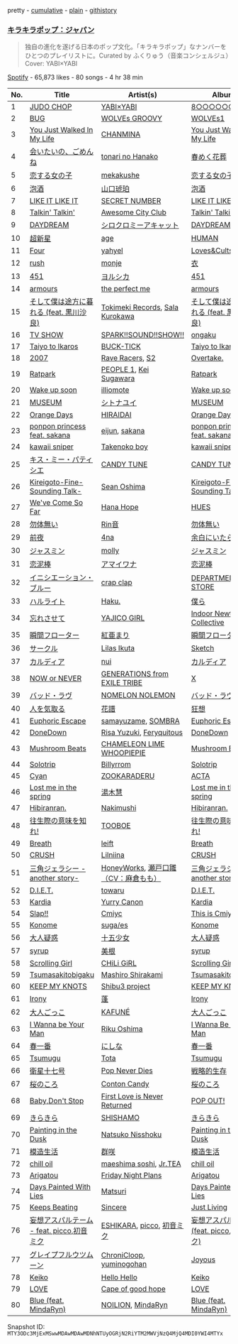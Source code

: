 pretty - [cumulative](/playlists/cumulative/37i9dQZF1DWVlypmfyCIGr.md) - [plain](/playlists/plain/37i9dQZF1DWVlypmfyCIGr) - [githistory](https://github.githistory.xyz/mackorone/spotify-playlist-archive/blob/main/playlists/plain/37i9dQZF1DWVlypmfyCIGr)

### [キラキラポップ：ジャパン](https://open.spotify.com/playlist/37i9dQZF1DWVlypmfyCIGr)

> 独自の進化を遂げる日本のポップ文化。「キラキラポップ」なナンバーをひとつのプレイリストに。Curated by ふくりゅう（音楽コンシェルジュ）Cover: YABI×YABI

[Spotify](https://open.spotify.com/user/spotify) - 65,873 likes - 80 songs - 4 hr 38 min

| No. | Title | Artist(s) | Album | Length |
|---|---|---|---|---|
| 1 | [JUDO CHOP](https://open.spotify.com/track/78e1cuUciIjZd1bQ2QzLQN) | [YABI×YABI](https://open.spotify.com/artist/5lNh74hra4Q3pgXdV8nMjz) | [8○○○○○○Z○○](https://open.spotify.com/album/0RvzLnpAYRmB0N6dpCy2EF) | 2:49 |
| 2 | [BUG](https://open.spotify.com/track/3VrKMD6nX9hX9TVCaO4NJe) | [WOLVEs GROOVY](https://open.spotify.com/artist/753fRmPGbnQKAnD3pr1M1H) | [WOLVEs1](https://open.spotify.com/album/6v8VrQJqWItervIj8OTISL) | 3:25 |
| 3 | [You Just Walked In My Life](https://open.spotify.com/track/7eRHytSFVvMRNk1at0HkWs) | [CHANMINA](https://open.spotify.com/artist/2vjeuQwzSP5ErC1S41gONX) | [You Just Walked In My Life](https://open.spotify.com/album/3r6AKB3Zf1lTcG0et17Hdz) | 2:59 |
| 4 | [会いたいの、ごめんね](https://open.spotify.com/track/4PF7zsFQ9Hyw9UwIkRKuuw) | [tonari no Hanako](https://open.spotify.com/artist/3p7Un86kbW52HgEPeoyl26) | [春めく花葬](https://open.spotify.com/album/43CMs9S0bbOhaa6luutaCz) | 3:20 |
| 5 | [恋する女の子](https://open.spotify.com/track/0FwGg3JX9cYGPsEcQjlMLp) | [mekakushe](https://open.spotify.com/artist/0CWyD7hgBLQ7dIUGEDkAWz) | [恋する女の子](https://open.spotify.com/album/4XoCqA7BAjTZjM7aQPkonP) | 4:52 |
| 6 | [泡酒](https://open.spotify.com/track/7ov2fXYps7fTGRq5x3xAzK) | [山口琥珀](https://open.spotify.com/artist/0QDSsr6m9R1pBJOh6l9V0E) | [泡酒](https://open.spotify.com/album/2XGBXw78SFZzyWAKAPWDwI) | 1:52 |
| 7 | [LIKE IT LIKE IT](https://open.spotify.com/track/7ISeBBHzZgNWiDjJEcv3YH) | [SECRET NUMBER](https://open.spotify.com/artist/7qxo9RTWfEoFKN7XGtNV6V) | [LIKE IT LIKE IT](https://open.spotify.com/album/78pg93B2eu8AMtNtCyWyA2) | 3:08 |
| 8 | [Talkin' Talkin'](https://open.spotify.com/track/5qvsE4V7Vpqa8GHDHQoQta) | [Awesome City Club](https://open.spotify.com/artist/7jGn8qhLb48n7yMMNfAoHv) | [Talkin' Talkin'](https://open.spotify.com/album/76D9Qr6EaD8P56RKKjgCF9) | 3:44 |
| 9 | [DAYDREAM](https://open.spotify.com/track/5kgypixQm9YDAiW0cXV3Kb) | [シロクロミーアキャット](https://open.spotify.com/artist/1Df09q3nInMTxbmnre927z) | [DAYDREAM](https://open.spotify.com/album/2iLq3U9ggelOp0MBb90stk) | 3:02 |
| 10 | [超新星](https://open.spotify.com/track/1LMBCAzPddcDx3rwb3LaSp) | [age](https://open.spotify.com/artist/4LUAh1USHuVZQZsEuovdLg) | [HUMAN](https://open.spotify.com/album/2ff6i92pRXmlG5QpKDOeuU) | 3:36 |
| 11 | [Four](https://open.spotify.com/track/5kYn9qvedVqJ7pef7uxGgH) | [yahyel](https://open.spotify.com/artist/1PSuZ74d4aJt9LR4fIoBNo) | [Loves&Cults](https://open.spotify.com/album/4N8YhEmhvmSBlunbdjTKdL) | 3:38 |
| 12 | [rush](https://open.spotify.com/track/0nwExdohc2fbpAyAXr0udo) | [monje](https://open.spotify.com/artist/5UqQ3L8MFnpqFHW2oUy56Y) | [衣](https://open.spotify.com/album/4WkdCPzpqwvJWQS5jTTDHR) | 4:32 |
| 13 | [451](https://open.spotify.com/track/3M6R3MaIkliOaZQ4YX67W1) | [ヨルシカ](https://open.spotify.com/artist/4UK2Lzi6fBfUi9rpDt6cik) | [451](https://open.spotify.com/album/36NUlhlgw0Nkj1uYrkckHB) | 3:29 |
| 14 | [armours](https://open.spotify.com/track/735XuL8IUQVavOXe1KZCGd) | [the perfect me](https://open.spotify.com/artist/4lIWDVV24qRp0ULdEEDYTf) | [armours](https://open.spotify.com/album/73lS93iSdElrCDaMF9c5Mt) | 3:10 |
| 15 | [そして僕は途方に暮れる \(feat\. 黒川沙良\)](https://open.spotify.com/track/0saXHM5Z0JU0vjYUYOQ3nC) | [Tokimeki Records](https://open.spotify.com/artist/73vrL9RiKlSaQFo2izavC1), [Sala Kurokawa](https://open.spotify.com/artist/5gfV2sADb4hk8v0l3TxN15) | [そして僕は途方に暮れる \(feat\. 黒川沙良\)](https://open.spotify.com/album/2RplRrB1GzCpovo9YoyXAW) | 4:24 |
| 16 | [TV SHOW](https://open.spotify.com/track/4vg4jaBzzfuorGHqEaQIIN) | [SPARK!!SOUND!!SHOW!!](https://open.spotify.com/artist/1bFs9Etj0H2sq0vmmwmmDU) | [ongaku](https://open.spotify.com/album/7cmXn8tyiU7l9KpG33f2RD) | 2:56 |
| 17 | [Taiyo to Ikaros](https://open.spotify.com/track/3xLIAnOBUvz3tcMIn6zh7L) | [BUCK\-TICK](https://open.spotify.com/artist/2DiecQcRbDuSJuSPKtirrX) | [Taiyo to Ikaros](https://open.spotify.com/album/2ZC6smjFEaTONbYg0vnaBx) | 4:30 |
| 18 | [2007](https://open.spotify.com/track/0krqsfcviGEyWqcXDUVLon) | [Rave Racers](https://open.spotify.com/artist/7cAx8raTkmzauwfJqGj0Ug), [S2](https://open.spotify.com/artist/0IzMiHAuFdr9HUYxgzaCS3) | [Overtake.](https://open.spotify.com/album/5T0w38lAoRUZ1qtT9nafEt) | 4:02 |
| 19 | [Ratpark](https://open.spotify.com/track/451krgfVbiNmFxAIXTGQjL) | [PEOPLE 1](https://open.spotify.com/artist/2llRPLPOCvnAiUozItvPsU), [Kei Sugawara](https://open.spotify.com/artist/7xlTOxmnztZVNgoPlMV6YS) | [Ratpark](https://open.spotify.com/album/3B88ap6PgLfLt41faNFPsN) | 3:32 |
| 20 | [Wake up soon](https://open.spotify.com/track/0siU3JMlnOYfANLVyYXX0D) | [illiomote](https://open.spotify.com/artist/3WT4BJFKhoWN3Mc8TDcH7v) | [Wake up soon](https://open.spotify.com/album/1GRLAC0RJNALOdCRj8pugK) | 3:00 |
| 21 | [MUSEUM](https://open.spotify.com/track/5ug8HRgPsLGVdclcsho8L5) | [シトナユイ](https://open.spotify.com/artist/0kWlfrKUtyyjipOtWz5gkB) | [MUSEUM](https://open.spotify.com/album/5UOT8OI83xiUFqpkPfr2kv) | 4:27 |
| 22 | [Orange Days](https://open.spotify.com/track/3DiUeAXtGIivmWjTMimKwm) | [HIRAIDAI](https://open.spotify.com/artist/7JthQ6zwNzfxRfIEjp6wUs) | [Orange Days](https://open.spotify.com/album/6atQ8dmI3YfyZM6v90sSTw) | 3:46 |
| 23 | [ponpon princess feat\. sakana](https://open.spotify.com/track/7cjJIpMrVa8T0J1ynjkWlC) | [eijun](https://open.spotify.com/artist/3fZEXtz36reclpIaZpu1Bx), [sakana](https://open.spotify.com/artist/7ynWqUtYVEl1GOhC4LmsT9) | [ponpon princess feat\. sakana](https://open.spotify.com/album/2Idc44WfNuUsxUQpna6CGt) | 2:03 |
| 24 | [kawaii sniper](https://open.spotify.com/track/1CWxL8vJPg1X9i80YkE2rl) | [Takenoko boy](https://open.spotify.com/artist/2zKwytgt08aI3hRAkwXLSV) | [kawaii sniper](https://open.spotify.com/album/3i5hWVYZSlmyyUc3p79Pu3) | 2:34 |
| 25 | [キス・ミー・パティシエ](https://open.spotify.com/track/4PMaqbGA4mX7lyvZEPSW1t) | [CANDY TUNE](https://open.spotify.com/artist/4Yq4M6kdQTjkPBOp7aPJrA) | [CANDY TUNE](https://open.spotify.com/album/1wWlPzZxCuehpTuuZpVGs3) | 3:36 |
| 26 | [Kireigoto\-Fine\-Sounding Talk\-](https://open.spotify.com/track/47rj7wj8LDSiSHPa7noXDl) | [Sean Oshima](https://open.spotify.com/artist/4LC3wsmgBW48A6DtXtCWsw) | [Kireigoto\-Fine\-Sounding Talk\-](https://open.spotify.com/album/0XxEaLhmvfcbhUFUHpRY33) | 3:03 |
| 27 | [We've Come So Far](https://open.spotify.com/track/5FRTam306WIvvLrmmroNCs) | [Hana Hope](https://open.spotify.com/artist/0HRps5F3fAsPL6QmFCdK7a) | [HUES](https://open.spotify.com/album/019fqb5ajmLWkD57gViVvo) | 3:58 |
| 28 | [勿体無い](https://open.spotify.com/track/3GQJb7NMVZ8yBRpap7N3TJ) | [Rin音](https://open.spotify.com/artist/2sd5k8N8cAOm6Q8OCcePw4) | [勿体無い](https://open.spotify.com/album/7eBRbpcDWdzLYpCShTY9Xb) | 3:35 |
| 29 | [前夜](https://open.spotify.com/track/57M5gx8YCxENPqSgNFoi8c) | [4na](https://open.spotify.com/artist/4oFbU35Y1ezMvUlB6B5MTF) | [余白にいたら、](https://open.spotify.com/album/7FRSMhZwqwmU1kmmqyljCW) | 2:49 |
| 30 | [ジャスミン](https://open.spotify.com/track/0c3QOJwuRjt37y8slQJP3q) | [molly](https://open.spotify.com/artist/7gWcKdcutmkQ3igGkCuvh0) | [ジャスミン](https://open.spotify.com/album/0q0k77bwg8U7JZ16zD0OdM) | 2:57 |
| 31 | [恋泥棒](https://open.spotify.com/track/1Ix2IwgYQFShNN4qNW5DIn) | [アマイワナ](https://open.spotify.com/artist/78khO3LkYjAc4VSpHOJjrH) | [恋泥棒](https://open.spotify.com/album/0w67nVWIK7m26RJ7GTa1AA) | 3:24 |
| 32 | [イニシエーション・ブルー](https://open.spotify.com/track/2G8BMXMdyoayATY9lw9Fll) | [crap clap](https://open.spotify.com/artist/1qefytAD4qHuTqxo2iw6sD) | [DEPARTMENT STORE](https://open.spotify.com/album/2nISP3l0hm6Xfrwn1y93Tr) | 5:07 |
| 33 | [ハルライト](https://open.spotify.com/track/0TlYqk7DByP0m1rSASRIP8) | [Haku.](https://open.spotify.com/artist/5qJEtz7aC2nwA9LsjfkGVM) | [僕ら](https://open.spotify.com/album/4PKSj5EYOsSRFVS8V1gF9m) | 3:41 |
| 34 | [忘れさせて](https://open.spotify.com/track/5IXxkcxGm9Tk0DmeH8YtV8) | [YAJICO GIRL](https://open.spotify.com/artist/0Tf7tr107S3YnHo2BIOPX4) | [Indoor Newtown Collective](https://open.spotify.com/album/2bEq5HpMoGQRikWSVJEacq) | 4:07 |
| 35 | [瞬間フローター](https://open.spotify.com/track/2xkLi0VEYaVeddWJUnoGzP) | [紅亜まり](https://open.spotify.com/artist/2dhsnx503wG5oCsnFrRgec) | [瞬間フローター](https://open.spotify.com/album/1p6qegpQmgQL79FWAo8zPR) | 4:49 |
| 36 | [サークル](https://open.spotify.com/track/5sRnmEbAVSOcfqNlVwTfQe) | [Lilas Ikuta](https://open.spotify.com/artist/1qM11R4ylJyQiPJ0DffE9z) | [Sketch](https://open.spotify.com/album/5aCgGOMefRFhsLgclMThoy) | 3:15 |
| 37 | [カルディア](https://open.spotify.com/track/0kVun4yiUf31HhCVg3tBkY) | [nui](https://open.spotify.com/artist/1w8URhGe2U7oTUV0uTM2hF) | [カルディア](https://open.spotify.com/album/0HL2t2K4NaadhniILGbdY9) | 2:43 |
| 38 | [NOW or NEVER](https://open.spotify.com/track/5zxlFx6uXyshCgsDQY7SqC) | [GENERATIONS from EXILE TRIBE](https://open.spotify.com/artist/4HfuyMMy295oBvbIuXr0v8) | [X](https://open.spotify.com/album/7wK5PYGgs4HpeLibJmA0Hl) | 3:52 |
| 39 | [バッド・ラヴ](https://open.spotify.com/track/3snRYYwhtCnB73oyAB9PDM) | [NOMELON NOLEMON](https://open.spotify.com/artist/3PRXdiVu8lUkeCKw4ZUX4B) | [バッド・ラヴ](https://open.spotify.com/album/0DjAPzvefBWotibQ5nWABf) | 3:41 |
| 40 | [人を気取る](https://open.spotify.com/track/1vVUugAJ7BEGDeC4oM5bIk) | [花譜](https://open.spotify.com/artist/2c32JruIkUyfdycHmhIph4) | [狂想](https://open.spotify.com/album/1GDzE0TWO5XvWYbI9fSsCz) | 3:42 |
| 41 | [Euphoric Escape](https://open.spotify.com/track/3J50EjeL59ZYfJAYmWdLdW) | [samayuzame](https://open.spotify.com/artist/35rpDiXIsvLFJx0KaGvxK2), [SOMBRA](https://open.spotify.com/artist/4FsJdqeI2pBKVDyhGm19Dw) | [Euphoric Escape](https://open.spotify.com/album/6gMqQPVrchyoXtf1aKVnCw) | 3:23 |
| 42 | [DoneDown](https://open.spotify.com/track/2xXrdQCUB3rHpQBKYAPwQR) | [Risa Yuzuki](https://open.spotify.com/artist/5VGrNkixNGpKM2OBwEtHtl), [Feryquitous](https://open.spotify.com/artist/1Dpvdqieoo5Xq3zOWDHp30) | [DoneDown](https://open.spotify.com/album/0SCKhpzg8oKVYUp6jMnmXz) | 3:47 |
| 43 | [Mushroom Beats](https://open.spotify.com/track/5uJImPxcrsokmLjKHsRw67) | [CHAMELEON LIME WHOOPIEPIE](https://open.spotify.com/artist/1uP5mPkWII7Tcxp7xtqPmj) | [Mushroom Beats](https://open.spotify.com/album/1KtKcO4HY80jXFNuoq9pWp) | 2:14 |
| 44 | [Solotrip](https://open.spotify.com/track/0r3bAaZO1NsoKcWMT6zfEL) | [Billyrrom](https://open.spotify.com/artist/7our8lu1Vk9CLnFEu3JEbc) | [Solotrip](https://open.spotify.com/album/56pMu3efEN0UjMQ55cDDCo) | 3:12 |
| 45 | [Cyan](https://open.spotify.com/track/3aNHIkImfrlJmcTzM7OvHs) | [ZOOKARADERU](https://open.spotify.com/artist/0mkwliKa9Bf7kdXMV1iuMp) | [ACTA](https://open.spotify.com/album/3gjpogPcDu12ZDRaDtV5KL) | 2:14 |
| 46 | [Lost me in the spring](https://open.spotify.com/track/3f0kpCOw8mdqGfHIUnfeWK) | [湯木慧](https://open.spotify.com/artist/6CLuhpHEjf2V9eTf0yAYUr) | [Lost me in the spring](https://open.spotify.com/album/65Ky28Aj2m2doqoFPGAxjJ) | 4:07 |
| 47 | [Hibiranran.](https://open.spotify.com/track/2DqdszvU0Ue9A1zHAm33PG) | [Nakimushi](https://open.spotify.com/artist/2zv25U5N7QyNcn8I9kzZVn) | [Hibiranran.](https://open.spotify.com/album/0IpuDe5NRfYN1ICCyGf7OZ) | 3:04 |
| 48 | [往生際の意味を知れ!](https://open.spotify.com/track/7sdzicvFf1SlZXBahVjSTn) | [TOOBOE](https://open.spotify.com/artist/0HZLpOSMHpalBlUnONhynN) | [往生際の意味を知れ!](https://open.spotify.com/album/6uW1aOg3jHnj4VN1l7rfwU) | 2:59 |
| 49 | [Breath](https://open.spotify.com/track/6yZ8jfLRNv4LT9eH4tkDqo) | [leift](https://open.spotify.com/artist/57gMLz4GGinuQk4YnwwNv3) | [Breath](https://open.spotify.com/album/3vhP0VsvbiEWQIicYU6S8Z) | 2:44 |
| 50 | [CRUSH](https://open.spotify.com/track/0uPZfIYeaGtGAIHpGSh54t) | [Lilniina](https://open.spotify.com/artist/2sQQn4m6eLqk0wt3TOkaGw) | [CRUSH](https://open.spotify.com/album/5zTdHcu3znLImf0IMnwFlH) | 2:44 |
| 51 | [三角ジェラシー \-another story\-](https://open.spotify.com/track/2jIsNJpsfLqTQUUVJ8AUDc) | [HoneyWorks](https://open.spotify.com/artist/40oxjbVm3kdeyJEiGsKrmd), [瀬戸口雛（CV：麻倉もも）](https://open.spotify.com/artist/2YBlQwDHazL6jCrjIKgb1r) | [三角ジェラシー \-another story\-](https://open.spotify.com/album/4wbuBtlt0hDQKs7ky2xGkA) | 3:23 |
| 52 | [D.I.E.T.](https://open.spotify.com/track/3X3MG7NRGWSPx4Oc0efjsK) | [towaru](https://open.spotify.com/artist/0sogMPiEciDvpT4NcJfFUp) | [D.I.E.T.](https://open.spotify.com/album/5L7JsWiAlqhgT17qbPdJKW) | 3:17 |
| 53 | [Kardia](https://open.spotify.com/track/5GX5NgNPh67KbCOR8rgDTI) | [Yurry Canon](https://open.spotify.com/artist/1m34pv256vfYU7zY1vozJT) | [Kardia](https://open.spotify.com/album/5NhUQQnbNfrqAzZkv7yhxg) | 2:43 |
| 54 | [Slap!!](https://open.spotify.com/track/38ovl1BpDpmuYB4DTqfWZu) | [Cmiyc](https://open.spotify.com/artist/5Szb3g64k5unuyTYPOOOim) | [This is Cmiyc!](https://open.spotify.com/album/6L5SSsDG7jkrRNKsnd3jBJ) | 3:02 |
| 55 | [Konome](https://open.spotify.com/track/5vUYUwoyg4gDGBet2JaoCi) | [suga/es](https://open.spotify.com/artist/2bV15wVRFCQeDxd0zhRpCi) | [Konome](https://open.spotify.com/album/70rCA4UvcsS5tPIrxWB6yn) | 3:44 |
| 56 | [大人疑惑](https://open.spotify.com/track/1XikXE8T8cMovjzP5tOMUc) | [十五少女](https://open.spotify.com/artist/4QmLN7dXAOKWnZO9efWX5d) | [大人疑惑](https://open.spotify.com/album/26m8figT1GnJ5i42cQ1Kyg) | 4:36 |
| 57 | [syrup](https://open.spotify.com/track/4xdMMCJ7MAKJGeeXKzEMeJ) | [美根](https://open.spotify.com/artist/5NDtujcf6hBmjyLI89Y11g) | [syrup](https://open.spotify.com/album/01xdW9offHu6NHy97nQKc9) | 3:41 |
| 58 | [Scrolling Girl](https://open.spotify.com/track/7ckP67M7zcZIwIrq97Xx5D) | [CHiLi GiRL](https://open.spotify.com/artist/1kY3BOyFg8uv9aEQjr6R95) | [Scrolling Girl](https://open.spotify.com/album/4XrBAbvAZLakbZruyUAHEx) | 3:57 |
| 59 | [Tsumasakitobigaku](https://open.spotify.com/track/4M20jWZfN4TtTN0l5syJLK) | [Mashiro Shirakami](https://open.spotify.com/artist/4m5nPDb3wgSoFINV9szgbx) | [Tsumasakitobigaku](https://open.spotify.com/album/74MVMZJWsmCTPLidrvgi6Y) | 3:45 |
| 60 | [KEEP MY KNOTS](https://open.spotify.com/track/7skCsIXDbp7ukuMeU1cOUA) | [Shibu3 project](https://open.spotify.com/artist/7n18EemXUxmIDJV1Vr9kHD) | [KEEP MY KNOTS](https://open.spotify.com/album/35IOsf4SIzu0rQ0OMqfb7I) | 4:24 |
| 61 | [Irony](https://open.spotify.com/track/0kUnBvu84xLywVWRZONqSH) | [蓬](https://open.spotify.com/artist/2L9zOaBk8ZPdpAsST5VZnF) | [Irony](https://open.spotify.com/album/3NeNGaBDOD5FmOHp9bLlLh) | 3:35 |
| 62 | [大人ごっこ](https://open.spotify.com/track/273yBcxenwDAsEeITLjvKK) | [KAFUNÉ](https://open.spotify.com/artist/7bNRhxhTWymWZpS31aE9qG) | [大人ごっこ](https://open.spotify.com/album/0wVAJ6fb4Iq1P9fwH2sYSY) | 2:52 |
| 63 | [I Wanna be Your Man](https://open.spotify.com/track/28O3jke3WymV3GjOVZNHcg) | [Riku Oshima](https://open.spotify.com/artist/4uExsX4lCNgoL9zc8Uwdue) | [I Wanna Be Your Man](https://open.spotify.com/album/1gKh1qXBbbksbos9qkcuIR) | 4:36 |
| 64 | [春一番](https://open.spotify.com/track/61qEeQbRlKpZoi1msfhANP) | [にしな](https://open.spotify.com/artist/2aoUBwmHWln0JSEZbi9E70) | [春一番](https://open.spotify.com/album/6umddxqdrqZmILr4OHa35Z) | 3:17 |
| 65 | [Tsumugu](https://open.spotify.com/track/6uqDqDf5OVAyVj6lxwWrAx) | [Tota](https://open.spotify.com/artist/5WIXXPkyVYncLscyUbDrpi) | [Tsumugu](https://open.spotify.com/album/3WJSzExzoaymFUgJNy1ABs) | 3:51 |
| 66 | [衛星十七号](https://open.spotify.com/track/1orWtkpa4ChQZn2sCnThSW) | [Pop Never Dies](https://open.spotify.com/artist/09sIEZ75poO3BQBaQ7EfGm) | [戦略的生存](https://open.spotify.com/album/3YThqweWZRKmnAt8ibr5PM) | 3:48 |
| 67 | [桜のころ](https://open.spotify.com/track/1UiAsM3NsxqaSsGO5RD3pZ) | [Conton Candy](https://open.spotify.com/artist/6FuFgQvi3GNYr4yDuh4Fxq) | [桜のころ](https://open.spotify.com/album/6BHIGYRKBHDluiYCJNO2my) | 5:28 |
| 68 | [Baby,Don't Stop](https://open.spotify.com/track/3xK3nC2M3FqxLBJ4MnXITr) | [First Love is Never Returned](https://open.spotify.com/artist/5TSbFJ8iUw0NTXGU9cmasG) | [POP OUT!](https://open.spotify.com/album/1VfpN0zgdLujwepllGpJVo) | 3:09 |
| 69 | [きらきら](https://open.spotify.com/track/32lWfnbzsZTX02L3935VF7) | [SHISHAMO](https://open.spotify.com/artist/6MGHit7sV38BhpChZYByFv) | [きらきら](https://open.spotify.com/album/411ShZaP7vuopafIAwrgZp) | 4:32 |
| 70 | [Painting in the Dusk](https://open.spotify.com/track/0Aoh3DIsXbABQwCd2lf0iN) | [Natsuko Nisshoku](https://open.spotify.com/artist/4GnFg9D7Ds99UI0r5t9PZK) | [Painting in the Dusk](https://open.spotify.com/album/5Q5rMzHJyXJFSMbLaRIV1v) | 4:18 |
| 71 | [模造生活](https://open.spotify.com/track/0ocZinSQ0KhCc5pmrL9gE7) | [群咲](https://open.spotify.com/artist/7IvxuWvEbn7WlpW1ak79ZS) | [模造生活](https://open.spotify.com/album/6qzpmrcGaw93XkXPV7F7K4) | 2:55 |
| 72 | [chill oil](https://open.spotify.com/track/3zitR68UQPvSJXhj0VhVKB) | [maeshima soshi](https://open.spotify.com/artist/4O49GHbECmNppFvzK0WZXf), [Jr.TEA](https://open.spotify.com/artist/6LzvdyO4rk5hMzyRhlrt4e) | [chill oil](https://open.spotify.com/album/1EBszIXQGrExYYVJl0UaYV) | 2:35 |
| 73 | [Arigatou](https://open.spotify.com/track/1BqO13qjFNkQXvcBUQJx3d) | [Friday Night Plans](https://open.spotify.com/artist/71YfYiTx6KAZFJfKaNYueQ) | [Arigatou](https://open.spotify.com/album/26faPbLsIjkVUCFm7lmodo) | 3:31 |
| 74 | [Days Painted With Lies](https://open.spotify.com/track/3qw6GXuWZ20a8RiMm14o67) | [Matsuri](https://open.spotify.com/artist/3gzzyz8FmSOGRVrYW8GubK) | [Days Painted With Lies](https://open.spotify.com/album/7h2cBgeshFh93l5Xu0EU0U) | 3:06 |
| 75 | [Keeps Beating](https://open.spotify.com/track/5dGenSjQSfL9KwXhL3D18M) | [Sincere](https://open.spotify.com/artist/3ucekCZdcSOBgiLZ37nKyn) | [Just Living](https://open.spotify.com/album/6jWIqqH1FJKuDbtq8cCWIC) | 3:49 |
| 76 | [妄想アスパルテーム \- feat\. picco,初音ミク](https://open.spotify.com/track/5dcHPVb27nDK94mEFSSpug) | [ESHIKARA](https://open.spotify.com/artist/4VuUJ2V2aRxfQRlRdpC1ih), [picco](https://open.spotify.com/artist/5Ag3wuPOl3y5hJgqhhqVVM), [初音ミク](https://open.spotify.com/artist/0UlXuNuMZiSeVLFjhKQPIP) | [妄想アスパルテーム \(feat\. picco,初音ミク\)](https://open.spotify.com/album/1Cj7pQrNMkiO6dVTLT3uK4) | 2:27 |
| 77 | [グレイプフルウツムーン](https://open.spotify.com/track/40fFdP7JIOYzembubfwtWI) | [ChroniCloop](https://open.spotify.com/artist/1lY8ZcmYK2LZ9wvUjE5M1J), [yuminogohan](https://open.spotify.com/artist/4benRqQ6DaTHcvZhm8rskM) | [Joyous](https://open.spotify.com/album/6gM1JLQtytrmWeOW83H9xH) | 3:04 |
| 78 | [Keiko](https://open.spotify.com/track/4N3tyDxeg8QZexZC3ReLL1) | [Hello Hello](https://open.spotify.com/artist/0VHtkjMrNXTTDNE9Ej96og) | [Keiko](https://open.spotify.com/album/4JapoCKxPb7lJTgEYdTPty) | 2:50 |
| 79 | [LOVE](https://open.spotify.com/track/6B3hW9N34J1rTT6aMbcMn4) | [Cape of good hope](https://open.spotify.com/artist/71qVt23XtBAsadtjkBwjAZ) | [LOVE](https://open.spotify.com/album/5Kala9TLYPDNiz03dS1UjT) | 3:08 |
| 80 | [Blue \(feat\. MindaRyn\)](https://open.spotify.com/track/0VvH7N4iVMBTbfgbuYUihl) | [NOILION](https://open.spotify.com/artist/7A8ngqXYxuxssjjLk8c0BH), [MindaRyn](https://open.spotify.com/artist/7MSns7VCEysJJhcp67gvtZ) | [Blue \(feat\. MindaRyn\)](https://open.spotify.com/album/6fqvj9SQwcQquVhWrDKuUM) | 3:10 |

Snapshot ID: `MTY3ODc3MjExMSwwMDAwMDAwMDNhNTUyOGRjN2RiYTM2MWVjNzQ4MjQ4MDI0YWI4MTYx`
